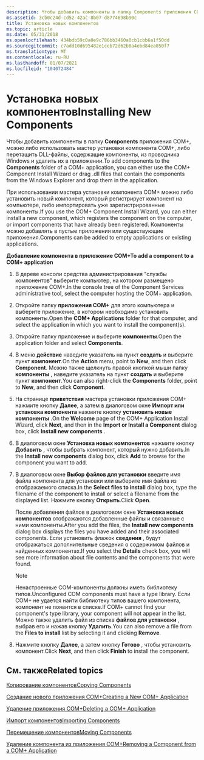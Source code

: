 ```yaml
---
description: Чтобы добавить компоненты в папку Components приложения COM+, можно либо использовать мастер установки компонента COM+, либо перетащить DLL-файлы, содержащие компоненты, из проводника Windows и удалить их в приложении.
ms.assetid: 3cb0c24d-cd52-42ac-8b07-d8774698b90c
title: Установка новых компонентов
ms.topic: article
ms.date: 05/31/2018
ms.openlocfilehash: 434bdb59c0a0e9c786bb3460a0cb1cbb6a1f50dd
ms.sourcegitcommit: c7add10d695482e1ceb72d62b8a4ebd84ea050f7
ms.translationtype: MT
ms.contentlocale: ru-RU
ms.lasthandoff: 01/07/2021
ms.locfileid: "104072484"
---
```

# <a name="installing-new-components"></a><span data-ttu-id="b4669-103">Установка новых компонентов</span><span class="sxs-lookup"><span data-stu-id="b4669-103">Installing New Components</span></span>

<span data-ttu-id="b4669-104">Чтобы добавить компоненты в папку **Components** приложения COM+, можно либо использовать мастер установки компонента COM+, либо перетащить DLL-файлы, содержащие компоненты, из проводника Windows и удалить их в приложении.</span><span class="sxs-lookup"><span data-stu-id="b4669-104">To add components to the **Components** folder of a COM+ application, you can either use the COM+ Component Install Wizard or drag .dll files that contain the components from the Windows Explorer and drop them in the application.</span></span>

<span data-ttu-id="b4669-105">При использовании мастера установки компонента COM+ можно либо установить новый компонент, который регистрирует компонент на компьютере, либо импортировать уже зарегистрированные компоненты.</span><span class="sxs-lookup"><span data-stu-id="b4669-105">If you use the COM+ Component Install Wizard, you can either install a new component, which registers the component on the computer, or import components that have already been registered.</span></span> <span data-ttu-id="b4669-106">Компоненты можно добавлять в пустые приложения или существующие приложения.</span><span class="sxs-lookup"><span data-stu-id="b4669-106">Components can be added to empty applications or existing applications.</span></span>

<span data-ttu-id="b4669-107">**Добавление компонента в приложение COM+**</span><span class="sxs-lookup"><span data-stu-id="b4669-107">**To add a component to a COM+ application**</span></span>

1.  <span data-ttu-id="b4669-108">В дереве консоли средства администрирования "службы компонентов" выберите компьютер, на котором размещено приложение COM+.</span><span class="sxs-lookup"><span data-stu-id="b4669-108">In the console tree of the Component Services administrative tool, select the computer hosting the COM+ application.</span></span>

2.  <span data-ttu-id="b4669-109">Откройте папку **приложения COM+** для этого компьютера и выберите приложение, в котором необходимо установить компоненты.</span><span class="sxs-lookup"><span data-stu-id="b4669-109">Open the **COM+ Applications** folder for that computer, and select the application in which you want to install the component(s).</span></span>

3.  <span data-ttu-id="b4669-110">Откройте папку приложение и выберите **компоненты**.</span><span class="sxs-lookup"><span data-stu-id="b4669-110">Open the application folder and select **Components**.</span></span>

4.  <span data-ttu-id="b4669-111">В меню **действие** наведите указатель на пункт **создать** и выберите пункт **компонент**.</span><span class="sxs-lookup"><span data-stu-id="b4669-111">On the **Action** menu, point to **New**, and then click **Component**.</span></span> <span data-ttu-id="b4669-112">Можно также щелкнуть правой кнопкой мыши папку **компоненты** , наведите указатель на пункт **создать** и выберите пункт **компонент**.</span><span class="sxs-lookup"><span data-stu-id="b4669-112">You can also right-click the **Components** folder, point to **New**, and then click **Component**.</span></span>

5.  <span data-ttu-id="b4669-113">На странице **приветствия** мастера установки приложения COM+ нажмите кнопку **Далее**, а затем в диалоговом окне **Импорт или установка компонента** нажмите кнопку **установить новые компоненты** .</span><span class="sxs-lookup"><span data-stu-id="b4669-113">On the **Welcome** page of the COM+ Application Install Wizard, click **Next**, and then in the **Import or Install a Component** dialog box, click **Install new components** .</span></span>

6.  <span data-ttu-id="b4669-114">В диалоговом окне **Установка новых компонентов** нажмите кнопку **Добавить** , чтобы выбрать компонент, который нужно добавить.</span><span class="sxs-lookup"><span data-stu-id="b4669-114">In the **Install new components** dialog box, click **Add** to browse for the component you want to add.</span></span>

7.  <span data-ttu-id="b4669-115">В диалоговом окне **Выбор файлов для установки** введите имя файла компонента для установки или выберите имя файла из отображаемого списка.</span><span class="sxs-lookup"><span data-stu-id="b4669-115">In the **Select files to install** dialog box, type the filename of the component to install or select a filename from the displayed list.</span></span> <span data-ttu-id="b4669-116">Нажмите кнопку **Открыть**.</span><span class="sxs-lookup"><span data-stu-id="b4669-116">Click **Open**.</span></span>

    <span data-ttu-id="b4669-117">После добавления файлов в диалоговом окне **Установка новых компонентов** отображаются добавленные файлы и связанные с ними компоненты.</span><span class="sxs-lookup"><span data-stu-id="b4669-117">After you add the files, the **Install new components** dialog box displays the files you have added and their associated components.</span></span> <span data-ttu-id="b4669-118">Если установить флажок **сведения** , будут отображаться дополнительные сведения о содержимом файлов и найденных компонентах.</span><span class="sxs-lookup"><span data-stu-id="b4669-118">If you select the **Details** check box, you will see more information about file contents and the components that were found.</span></span>

    > [!Note]  
    > <span data-ttu-id="b4669-119">Ненастроенные COM-компоненты должны иметь библиотеку типов.</span><span class="sxs-lookup"><span data-stu-id="b4669-119">Unconfigured COM components must have a type library.</span></span> <span data-ttu-id="b4669-120">Если COM+ не удается найти библиотеку типов вашего компонента, компонент не появится в списке.</span><span class="sxs-lookup"><span data-stu-id="b4669-120">If COM+ cannot find your component's type library, your component will not appear in the list.</span></span> <span data-ttu-id="b4669-121">Можно также удалить файл из списка **файлов для установки** , выбрав его и нажав кнопку **Удалить**.</span><span class="sxs-lookup"><span data-stu-id="b4669-121">You can also remove a file from the **Files to install** list by selecting it and clicking **Remove**.</span></span>

     

8.  <span data-ttu-id="b4669-122">Нажмите кнопку **Далее**, а затем кнопку **Готово** , чтобы установить компонент.</span><span class="sxs-lookup"><span data-stu-id="b4669-122">Click **Next**, and then click **Finish** to install the component.</span></span>

## <a name="related-topics"></a><span data-ttu-id="b4669-123">См. также</span><span class="sxs-lookup"><span data-stu-id="b4669-123">Related topics</span></span>

<dl> <dt>

[<span data-ttu-id="b4669-124">Копирование компонентов</span><span class="sxs-lookup"><span data-stu-id="b4669-124">Copying Components</span></span>](copying-components.md)
</dt> <dt>

[<span data-ttu-id="b4669-125">Создание нового приложения COM+</span><span class="sxs-lookup"><span data-stu-id="b4669-125">Creating a New COM+ Application</span></span>](creating-a-new-com--application.md)
</dt> <dt>

[<span data-ttu-id="b4669-126">Удаление приложения COM+</span><span class="sxs-lookup"><span data-stu-id="b4669-126">Deleting a COM+ Application</span></span>](deleting-a-com--application.md)
</dt> <dt>

[<span data-ttu-id="b4669-127">Импорт компонентов</span><span class="sxs-lookup"><span data-stu-id="b4669-127">Importing Components</span></span>](importing-components.md)
</dt> <dt>

[<span data-ttu-id="b4669-128">Перемещение компонентов</span><span class="sxs-lookup"><span data-stu-id="b4669-128">Moving Components</span></span>](moving-components.md)
</dt> <dt>

[<span data-ttu-id="b4669-129">Удаление компонента из приложения COM+</span><span class="sxs-lookup"><span data-stu-id="b4669-129">Removing a Component from a COM+ Application</span></span>](removing-a-component-from-a-com--application.md)
</dt> </dl>

 

 




